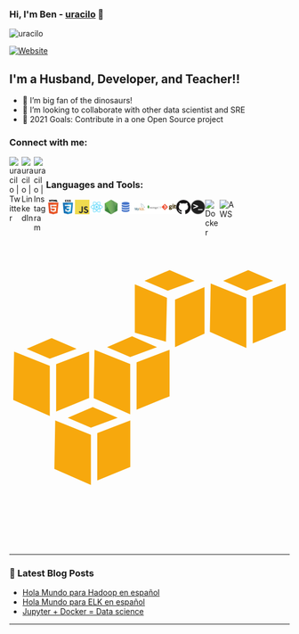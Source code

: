 ###   Hi, I'm Ben -  [uracilo][website] 👋
<img src="https://komarev.com/ghpvc/?username=uracilo" alt="uracilo" />

[![Website](https://img.shields.io/website?label=datatobsn.com&style=for-the-badge&url=http%3A%2F%2Fdatatobsn.com)](http://datatobsn.com)


## I'm a Husband, Developer, and Teacher!!

- 🌱 I’m big fan of the dinosaurs! 
- 👯 I’m looking to collaborate with other data scientist and SRE
- 🥅 2021 Goals: Contribute in a one Open Source project

### Connect with me:

[<img align="left" alt="uracilo | Twitter" width="22px" src="https://cdn.jsdelivr.net/npm/simple-icons@v3/icons/kaggle.svg" />][kaggle]
[<img align="left" alt="uracilo | LinkedIn" width="22px" src="https://cdn.jsdelivr.net/npm/simple-icons@v3/icons/linkedin.svg" />][linkedin]
[<img align="left" alt="uracilo | Instagram" width="22px" src="https://cdn.jsdelivr.net/npm/simple-icons@v3/icons/medium.svg" />][medium]

<br />

### Languages and Tools:

[<img align="left" alt="HTML5" width="26px" src="https://raw.githubusercontent.com/github/explore/80688e429a7d4ef2fca1e82350fe8e3517d3494d/topics/html/html.png" />][website]
[<img align="left" alt="CSS3" width="26px" src="https://raw.githubusercontent.com/github/explore/80688e429a7d4ef2fca1e82350fe8e3517d3494d/topics/css/css.png" />][website]
[<img align="left" alt="JavaScript" width="26px" src="https://raw.githubusercontent.com/github/explore/80688e429a7d4ef2fca1e82350fe8e3517d3494d/topics/javascript/javascript.png" />][website]
[<img align="left" alt="React" width="26px" src="https://raw.githubusercontent.com/github/explore/80688e429a7d4ef2fca1e82350fe8e3517d3494d/topics/react/react.png" />][website]
[<img align="left" alt="Node.js" width="26px" src="https://raw.githubusercontent.com/github/explore/80688e429a7d4ef2fca1e82350fe8e3517d3494d/topics/nodejs/nodejs.png" />][website]
[<img align="left" alt="SQL" width="26px" src="https://raw.githubusercontent.com/github/explore/80688e429a7d4ef2fca1e82350fe8e3517d3494d/topics/sql/sql.png" />][website]
[<img align="left" alt="MySQL" width="26px" src="https://raw.githubusercontent.com/github/explore/80688e429a7d4ef2fca1e82350fe8e3517d3494d/topics/mysql/mysql.png" />][website]
[<img align="left" alt="MongoDB" width="26px" src="https://raw.githubusercontent.com/github/explore/80688e429a7d4ef2fca1e82350fe8e3517d3494d/topics/mongodb/mongodb.png" />][website]
[<img align="left" alt="Git" width="26px" src="https://raw.githubusercontent.com/github/explore/80688e429a7d4ef2fca1e82350fe8e3517d3494d/topics/git/git.png" />][website]
[<img align="left" alt="GitHub" width="26px" src="https://raw.githubusercontent.com/github/explore/78df643247d429f6cc873026c0622819ad797942/topics/github/github.png" />][website]
[<img align="left" alt="Terminal" width="26px" src="https://raw.githubusercontent.com/github/explore/80688e429a7d4ef2fca1e82350fe8e3517d3494d/topics/terminal/terminal.png" />][website]
[<img align="left" alt="Docker" width="26px" src="https://devicons.github.io/devicon/devicon.git/icons/docker/docker-original-wordmark.svg" />][website]
[<img align="left" alt="AWS" width="26px" src="https://devicons.github.io/devicon/devicon.git/icons/amazonwebservices/amazonwebservices-original-wordmark.svg" />][website]
<svg viewBox="0 0 128 128">
<path fill="#F7A80D" d="M38.089 77.466l-11.4 4.896 10.559 4.514 12.241-4.514-11.4-4.896zm-17.138 6.12l-.382 22.034 16.679 7.345v-22.876l-16.297-6.503zm34.276 0l-15.073 5.739v21.575l15.073-6.121v-21.193zM73.206 15.035l-11.476 4.896 10.635 4.515 12.241-4.515-11.4-4.896zm-15.914 6.503v22.034l14.231 4.132.459-20.046-14.69-6.12zm31.828 1.224l-13.466 5.738v21.652l13.466-6.121v-21.269zM19.306 46.047l-11.399 4.897 10.558 4.514 12.241-4.514-11.4-4.897zm-17.138 6.121l-.382 22.034 16.679 7.345v-22.876l-16.297-6.503zm34.275 0l-15.071 5.738v21.574l15.071-6.12v-21.192zM56.03 45.231l-11.4 4.897 10.558 4.514 12.241-4.514-11.399-4.897zm-17.137 6.121l-.383 22.035 16.679 7.345v-22.877l-16.296-6.503zm34.275 0l-15.072 5.738v21.576l15.072-6.121v-21.193zM109.076 15.035l-11.399 4.896 10.559 4.515 12.241-4.515-11.401-4.896zm-17.137 6.121l-.382 22.034 16.679 7.344v-22.876l-16.297-6.502zm34.275 0l-15.071 5.738v21.575l15.071-6.12v-21.193z"></path>
</svg>



<br />
<br />

---


### 📕 Latest Blog Posts

<!-- BLOG-POST-LIST:START -->
- [Hola Mundo para Hadoop en español](...)
- [Hola Mundo para ELK en español](...)
- [Jupyter + Docker = Data science](https://medium.com/@benjamin.casazza/jupyter-docker-data-science-5b9b7c6ba726)
<!-- BLOG-POST-LIST:END -->

---


[website]: http://datatobsn.com
[kaggle]: https://www.kaggle.com/uracilo
[linkedin]: https://www.linkedin.com/in/benjamin-casazza-6079ab11a/
[medium]: https://medium.com/@benjamin.casazza
